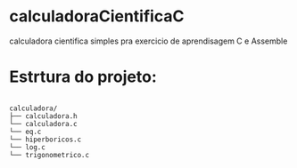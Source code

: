 # calculadoraCientificaC
 calculadora cientifica simples pra exercicio de aprendisagem C e Assemble


# Estrtura do projeto:

```

calculadora/
├── calculadora.h
└── calculadora.c
└── eq.c
└── hiperboricos.c
└── log.c
└── trigonometrico.c

```
